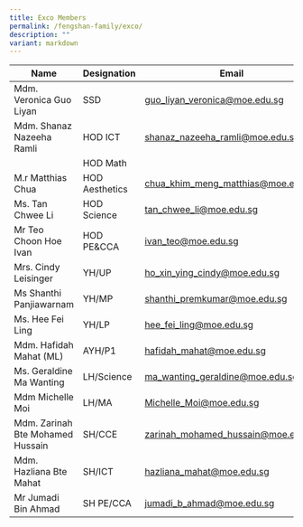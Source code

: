 ```yaml
---
title: Exco Members
permalink: /fengshan-family/exco/
description: ""
variant: markdown
---
```

| Name | Designation | Email |
| --- | --- | --- |
| Mdm. Veronica Guo Liyan | SSD | [guo\_liyan\_veronica@moe.edu.sg](mailto:guo_liyan_veronica@moe.edu.sg) |
| Mdm. Shanaz Nazeeha Ramli | HOD ICT | [shanaz\_nazeeha\_ramli@moe.edu.sg](mailto:shanaz_nazeeha_ramli@moe.edu.sg) |
|  | HOD Math |  |
| M.r Matthias Chua | HOD Aesthetics | [chua\_khim\_meng\_matthias@moe.edu.sg](mailto:chua_khim_meng_matthias@moe.edu.sg) |
| Ms. Tan Chwee Li | HOD Science | [tan\_chwee\_li@moe.edu.sg](mailto:tan_chwee_li@moe.edu.sg) |
| Mr Teo Choon Hoe Ivan | HOD PE&CCA | [ivan\_teo@moe.edu.sg](mailto:ivan_teo@moe.edu.sg) |
| Mrs. Cindy Leisinger | YH/UP | [ho\_xin\_ying\_cindy@moe.edu.sg](mailto:ho_xin_ying_cindy@moe.edu.sg) |
| Ms Shanthi Panjiawarnam | YH/MP | [shanthi\_premkumar@moe.edu.sg](mailto:shanthi_premkumar@moe.edu.sg) |
| Ms. Hee Fei Ling | YH/LP | [hee\_fei\_ling@moe.edu.sg](mailto:hee_fei_ling@moe.edu.sg) |
| Mdm. Hafidah Mahat (ML) | AYH/P1 | [hafidah\_mahat@moe.edu.sg](mailto:hafidah_mahat@moe.edu) | |
| Ms. Geraldine Ma Wanting | LH/Science | ma_wanting_geraldine@moe.edu.sg
| Mdm Michelle Moi | LH/MA |[Michelle_Moi@moe.edu.sg](mailto:Michelle_Moi@moe.edu.sg) |
| Mdm. Zarinah Bte Mohamed Hussain | SH/CCE | [zarinah\_mohamed\_hussain@moe.edu.sg](mailto:zarinah_mohamed_hussain@moe.edu.sg)|
| Mdm. Hazliana Bte Mahat | SH/ICT | [hazliana\_mahat@moe.edu.sg](mailto:hazliana_mahat@moe.edu.sg) |
| Mr Jumadi Bin Ahmad | SH PE/CCA | [jumadi\_b\_ahmad@moe.edu.sg](mailto:jumadi_b_ahmad@moe.edu.sg) |